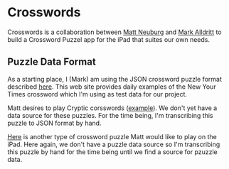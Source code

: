 Crosswords
==========

Crosswords is a collaboration between [Matt Neuburg](http://github.com/mattneub) and [Mark Alldritt](http://github.com/alldritt) to build a Crossword Puzzel app for the iPad that suites our own needs.

Puzzle Data Format
------------------

As a starting place, I (Mark) am using the JSON crossword puzzle format described [here](http://www.xwordinfo.com/JSON/).  This web site provides daily examples of the New Your Times crossword which I'm using as test data for our project.

Matt desires to play Cryptic corsswords ([example](http://www.theguardian.com/crosswords/cryptic/26171)).  We don't yet have a data source for these puzzles.  For the time being, I'm transcribing this puzzle to JSON format by hand.

[Here](http://www.theguardian.com/crossword/print/0,,-29336,00.html?answers=) is another type of crossword puzzle Matt would like to play on the iPad.  Here again, we don't have a puzzle data source so I'm transcribing this puzzle by hand for the time being until we find a source for pzuzzle data.

